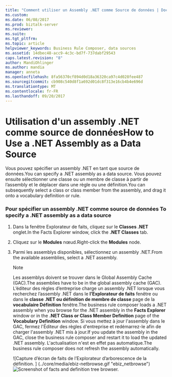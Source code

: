 ```yaml
---
title: "Comment utiliser un Assembly .NET comme Source de données | Documents Microsoft"
ms.custom: 
ms.date: 06/08/2017
ms.prod: biztalk-server
ms.reviewer: 
ms.suite: 
ms.tgt_pltfrm: 
ms.topic: article
helpviewer_keywords: Business Rule Composer, data sources
ms.assetid: 14dbec48-acc9-4c3c-bd7f-737dabf29543
caps.latest.revision: "8"
author: MandiOhlinger
ms.author: mandia
manager: anneta
ms.openlocfilehash: 8fa56370cf894d0d18a36320ca97c4d028fee487
ms.sourcegitcommit: cb908c540d8f1a692d01dc8f313e16cb4b4e696d
ms.translationtype: MT
ms.contentlocale: fr-FR
ms.lasthandoff: 09/20/2017
---
```

# <a name="how-to-use-a-net-assembly-as-a-data-source"></a><span data-ttu-id="febcc-102">Utilisation d'un assembly .NET comme source de données</span><span class="sxs-lookup"><span data-stu-id="febcc-102">How to Use a .NET Assembly as a Data Source</span></span>
<span data-ttu-id="febcc-103">Vous pouvez spécifier un assembly .NET en tant que source de données.</span><span class="sxs-lookup"><span data-stu-id="febcc-103">You can specify a .NET assembly as a data source.</span></span> <span data-ttu-id="febcc-104">Vous pouvez ensuite sélectionner une classe ou un membre de classe à partir de l’assembly et le déplacer dans une règle ou une définition.</span><span class="sxs-lookup"><span data-stu-id="febcc-104">You can subsequently select a class or class member from the assembly, and drag it onto a vocabulary definition or rule.</span></span>  
  
### <a name="to-specify-a-net-assembly-as-a-data-source"></a><span data-ttu-id="febcc-105">Pour spécifier un assembly .NET comme source de données </span><span class="sxs-lookup"><span data-stu-id="febcc-105">To specify a .NET assembly as a data source</span></span>  
  
1.  <span data-ttu-id="febcc-106">Dans la fenêtre Explorateur de faits, cliquez sur le **Classes .NET** onglet.</span><span class="sxs-lookup"><span data-stu-id="febcc-106">In the Facts Explorer window, click the **.NET Classes** tab.</span></span>  
  
2.  <span data-ttu-id="febcc-107">Cliquez sur le **Modules** nœud.</span><span class="sxs-lookup"><span data-stu-id="febcc-107">Right-click the **Modules** node.</span></span>  
  
3.  <span data-ttu-id="febcc-108">Parmi les assemblys disponibles, sélectionnez un assembly .NET.</span><span class="sxs-lookup"><span data-stu-id="febcc-108">From the available assemblies, select a .NET assembly.</span></span>  
  
    > [!NOTE]
    >  <span data-ttu-id="febcc-109">Les assemblys doivent se trouver dans le Global Assembly Cache (GAC).</span><span class="sxs-lookup"><span data-stu-id="febcc-109">The assemblies have to be in the global assembly cache (GAC).</span></span> <span data-ttu-id="febcc-110">L’éditeur des règles d’entreprise charge un assembly .NET lorsque vous recherchez l’assembly .NET dans le **l’Explorateur de faits** fenêtre ou dans le **classe .NET ou définition de membre de classe** page de la **vocabulaire Définition** fenêtre.</span><span class="sxs-lookup"><span data-stu-id="febcc-110">The business rule composer loads a .NET assembly when you browse for the .NET assembly in the **Facts Explorer** window or in the **.NET Class or Class Member Definition** page of the **Vocabulary Definition** window.</span></span>  <span data-ttu-id="febcc-111">Si vous mettez à jour l'assembly dans le GAC, fermez l'Éditeur des règles d'entreprise et redémarrez-le afin de charger l'assembly .NET mis à jour.</span><span class="sxs-lookup"><span data-stu-id="febcc-111">If you update the assembly in the GAC, close the business rule composer and restart it to load the updated .NET assembly.</span></span> <span data-ttu-id="febcc-112">L'actualisation n'est en effet pas automatique.</span><span class="sxs-lookup"><span data-stu-id="febcc-112">The business rule composer does not refresh the assembly automatically.</span></span>  
  
     <span data-ttu-id="febcc-113">![Capture d’écran de faits de l’Explorateur d’arborescence de la définition. ] (../core/media/ebiz-netbrowse.gif "ebiz_netbrowse")</span><span class="sxs-lookup"><span data-stu-id="febcc-113">![Screenshot of facts and definition tree browser.](../core/media/ebiz-netbrowse.gif "ebiz_netbrowse")</span></span>